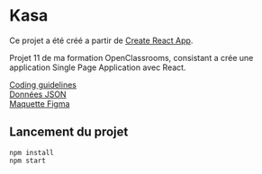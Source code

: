 # Kasa #

Ce projet a été créé a partir de [Create React App](https://github.com/facebook/create-react-app).

Projet 11 de ma formation OpenClassrooms, consistant a crée une application Single Page Application avec React. </br>

[Coding guidelines](https://course.oc-static.com/projects/Front-End+V2/P9+React+1/Coding+guidelines+Kasa+FR.pdf) </br>
[Données JSON](https://s3-eu-west-1.amazonaws.com/course.oc-static.com/projects/Front-End+V2/P9+React+1/logements.json) </br>
[Maquette Figma](https://www.figma.com/file/bAnXDNqRKCRRP8mY2gcb5p/UI-Design?node-id=4%3A1) </br>

## Lancement du projet ##

``` npm install ``` </br>
``` npm start ``` </br>

